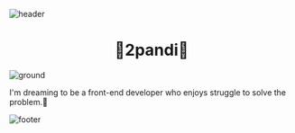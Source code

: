 ![header](https://capsule-render.vercel.app/api?type=slice&color=2260A6&height=250&section=header&text=🌻%20Welcome!%20🌞&fontAlign=50&fontSize=60)

<div align=center><h1>🌻2pandi🌻</h1></div>

![ground](https://s3.us-west-2.amazonaws.com/secure.notion-static.com/0c622c64-7dc3-4494-82f7-eae1181048b2/imagebymarketcolor.png?X-Amz-Algorithm=AWS4-HMAC-SHA256&X-Amz-Content-Sha256=UNSIGNED-PAYLOAD&X-Amz-Credential=AKIAT73L2G45EIPT3X45%2F20220823%2Fus-west-2%2Fs3%2Faws4_request&X-Amz-Date=20220823T141815Z&X-Amz-Expires=86400&X-Amz-Signature=7aa273a3d1838bffb44d86aac4c3f6e7d06f264822b88d3c18a66f72fa3fbb19&X-Amz-SignedHeaders=host&response-content-disposition=filename%20%3D%22imagebymarketcolor.png%22&x-id=GetObject)

I'm dreaming to be a front-end developer who enjoys struggle to solve the problem.🌱

![footer](https://capsule-render.vercel.app/api?type=slice&color=707660&height=120&section=footer)
